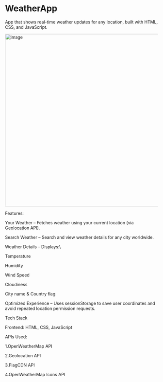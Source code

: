 # WeatherApp
App that shows real-time weather updates for any location, built with HTML, CSS, and JavaScript.



<img width="1118" height="567" alt="image" src="https://github.com/user-attachments/assets/fae9f735-804f-403e-9a6d-82619a7a6c5a" />




Features:

Your Weather – Fetches weather using your current location (via Geolocation API).

Search Weather – Search and view weather details for any city worldwide.


Weather Details – Displays:\

Temperature 

Humidity 

Wind Speed 

Cloudiness 

City name & Country flag 

Optimized Experience – Uses sessionStorage to save user coordinates and avoid repeated location permission requests.




Tech Stack

Frontend: HTML, CSS, JavaScript

APIs Used:

  1.OpenWeatherMap API
  
  2.Geolocation API
  
  3.FlagCDN API
  
  4.OpenWeatherMap Icons API





